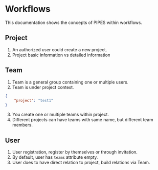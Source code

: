 # Workflows

This documentation shows the concepts of PIPES within workflows.

## Project
1. An authorized user could create a new project.
2. Project basic information vs detailed information

## Team
1. Team is a general group containing one or multiple users.
2. Team is under project context.
```json
{
    "project": "test1"
}
```
3. You create one or multiple teams within project.
4. Different projects can have teams with same name, but different team members.

## User
1. User registration, register by themselves or through invitation.
2. By default, user has `teams` attribute empty.
3. User does to have direct relation to project, build relations via Team.
